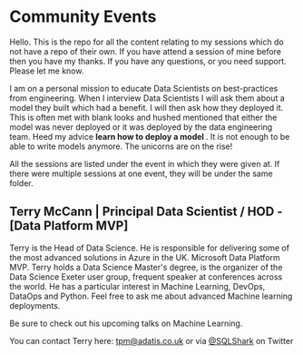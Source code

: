 # Community Events
Hello. This is the repo for all the content relating to my sessions which do not have a repo of their own. If you have attend a session of mine before then you have my thanks. If you have any questions, or you need support. Please let me know.  

I am on a personal mission to educate Data Scientists on best-practices from engineering. When I interview Data Scientists I will ask them about a model they built which had a benefit. I will then ask how they deployed it. This is often met with blank looks and hushed mentioned that either the model was never deployed or it was deployed by the data engineering team. Heed my advice <b> learn how to deploy a model </b>. It is not enough to be able to write models anymore. The unicorns are on the rise! 

All the sessions are listed under the event in which they were given at. If there were multiple sessions at one event, they will be under the same folder. 

## Terry McCann | Principal Data Scientist / HOD -  [Data Platform MVP]
Terry is the Head of Data Science. He is responsible for delivering some of the most advanced solutions in Azure in the UK. Microsoft Data Platform MVP. Terry holds a Data Science Master's degree, is the organizer of the Data Science Exeter user group, frequent speaker at conferences across the world. He has a particular interest in Machine Learning, DevOps, DataOps and Python. Feel free to ask me about advanced Machine learning deployments. 

Be sure to check out his upcoming talks on Machine Learning. 

You can contact Terry here: tpm@adatis.co.uk or via [@SQLShark](https://twitter.com/SQLShark) on Twitter

